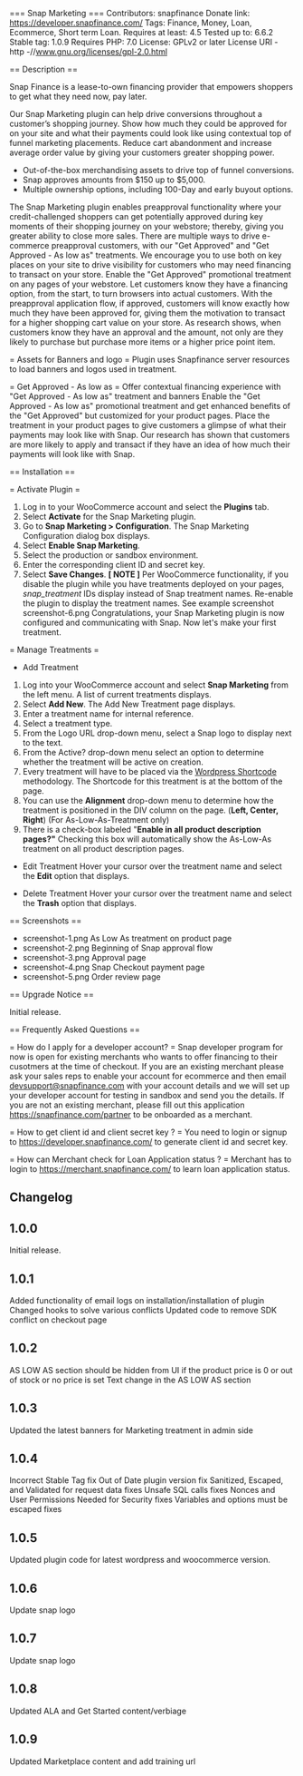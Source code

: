 ﻿=== Snap Marketing ===
Contributors: snapfinance
Donate link: https://developer.snapfinance.com/
Tags: Finance, Money, Loan, Ecommerce, Short term Loan.
Requires at least: 4.5
Tested up to: 6.6.2
Stable tag: 1.0.9
Requires PHP: 7.0
License: GPLv2 or later
License URI - http -//www.gnu.org/licenses/gpl-2.0.html

== Description ==

Snap Finance is a lease-to-own financing provider that empowers shoppers to get what they need now, pay later.

Our Snap Marketing plugin can help drive conversions throughout a customer’s shopping journey. Show how much they could be approved for on your site and what their payments could look like using contextual top of funnel marketing placements. Reduce cart abandonment and increase average order value by giving your customers greater shopping power. 

* Out-of-the-box merchandising assets to drive top of funnel conversions.
* Snap approves amounts from $150 up to $5,000.
* Multiple ownership options, including 100-Day and early buyout options.

The Snap Marketing plugin enables preapproval functionality where your credit-challenged shoppers can get potentially approved during key moments of their shopping journey on your webstore; thereby, giving you greater ability to close more sales.  There are multiple ways to drive e-commerce preapproval customers, with our "Get Approved" and "Get Approved - As low as" treatments. We encourage you to use both on key places on your site to drive visibility for customers who may need financing to transact on your store.
Enable the "Get Approved" promotional treatment on any pages of your webstore.  Let customers know they have a financing option, from the start, to turn browsers into actual customers.  With the preapproval application flow, if approved, customers will know exactly how much they have been approved for, giving them the motivation to transact for a higher shopping cart value on your store.  As research shows, when customers know they have an approval and the amount, not only are they likely to purchase but purchase more items or a higher price point item. 

= Assets for Banners and logo =
Plugin uses Snapfinance server resources to load banners and logos used in treatment.

= Get Approved - As low as =
Offer contextual financing experience with "Get Approved - As low as" treatment and banners
Enable the "Get Approved - As low as" promotional treatment and get enhanced benefits of the "Get Approved" but customized for your product pages.  Place the treatment in your product pages to give customers a glimpse of what their payments may look like with Snap. Our research has shown that customers are more likely to apply and transact if they have an idea of how much their payments will look like with Snap.

== Installation ==

= Activate Plugin =
1.  Log in to your WooCommerce account and select the  **Plugins**  tab.
2.  Select  **Activate**  for the Snap Marketing plugin.
3.  Go to  **Snap Marketing > Configuration**.
    The Snap Marketing Configuration dialog box displays.
4.  Select  **Enable Snap Marketing**.
5.  Select the production or sandbox environment.
6.  Enter the corresponding client ID and secret key.
7.  Select  **Save Changes**.
**[ NOTE ]**  Per WooCommerce functionality, if you disable the plugin while you have treatments deployed on your pages,  _snap_treatment_  IDs display instead of Snap treatment names. Re-enable the plugin to display the treatment names. See example screenshot screenshot-6.png
Congratulations, your Snap Marketing plugin is now configured and communicating with Snap. Now let's make your first treatment.

= Manage Treatments =

* Add Treatment
1.  Log into your WooCommerce account and select  **Snap Marketing**  from the left menu.
    A list of current treatments displays.
2.  Select  **Add New**.
    The Add New Treatment page displays.
3.  Enter a treatment name for internal reference.
4.  Select a treatment type.
5.  From the Logo URL drop-down menu, select a Snap logo to display next to the text.
6.  From the Active? drop-down menu select an option to determine whether the treatment will be active on creation.
7.  Every treatment will have to be placed via the  [Wordpress Shortcode](https://codex.wordpress.org/Shortcode) methodology. The Shortcode for this treatment is at the bottom of the page.
8.  You can use the  **Alignment** drop-down menu to determine how the treatment is positioned in the DIV column on the page. (**Left, Center, Right**)
(For As-Low-As-Treatment only)
1.  There is a check-box labeled "**Enable in all product description pages?"** Checking this box will automatically show the As-Low-As treatment on all product description pages.

* Edit Treatment
Hover your cursor over the treatment name and select the  **Edit**  option that displays.

* Delete Treatment
Hover your cursor over the treatment name and select the  **Trash**  option that displays.


== Screenshots ==
* screenshot-1.png
As Low As treatment on product page
* screenshot-2.png
Beginning of Snap approval flow
* screenshot-3.png
Approval page
* screenshot-4.png
Snap Checkout payment page
* screenshot-5.png
Order review page


== Upgrade Notice ==

Initial release.

== Frequently Asked Questions ==

= How do I apply for a developer account? =
Snap developer program for now is open for existing merchants who wants to offer financing to their cusotmers at the time of checkout.
If you are an existing merchant please ask your sales reps to enable your account for ecommerce and then email devsupport@snapfinance.com with your account details and we will set up your developer account for testing in sandbox and send you the details. If you are not an existing merchant, please fill out this application https://snapfinance.com/partner to be onboarded as a merchant.

= How to get client id and client secret key ? =
You need to login or signup to https://developer.snapfinance.com/ to generate client id and secret key.

= How can Merchant check for Loan Application status ? =
Merchant has to login to https://merchant.snapfinance.com/ to learn loan application status.

## Changelog

## 1.0.0
Initial release.

## 1.0.1
Added functionality of email logs on installation/installation of plugin
Changed hooks to solve various conflicts 
Updated code to remove SDK conflict on checkout page 

## 1.0.2
AS LOW AS section should be hidden from UI if the product price is 0 or out of stock or no price is set
Text change in the AS LOW AS section

## 1.0.3
Updated the latest banners for Marketing treatment in admin side

## 1.0.4
Incorrect Stable Tag fix
Out of Date plugin version fix
Sanitized, Escaped, and Validated for request data fixes
Unsafe SQL calls fixes
Nonces and User Permissions Needed for Security fixes
Variables and options must be escaped fixes 

## 1.0.5
Updated plugin code for latest wordpress and woocommerce version.

## 1.0.6
Update snap logo

## 1.0.7
Update snap logo

## 1.0.8
Updated ALA and Get Started content/verbiage

## 1.0.9
Updated Marketplace content and add training url